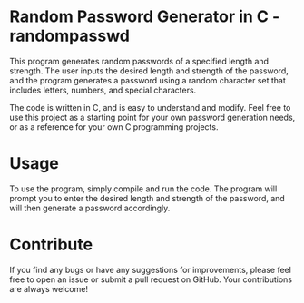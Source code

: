 # Random Password Generator in C - randompasswd

This program generates random passwords of a specified length and strength. The user inputs the desired length and strength of the password, and the program generates a password using a random character set that includes letters, numbers, and special characters.

The code is written in C, and is easy to understand and modify. Feel free to use this project as a starting point for your own password generation needs, or as a reference for your own C programming projects.

# Usage

To use the program, simply compile and run the code. The program will prompt you to enter the desired length and strength of the password, and will then generate a password accordingly.

# Contribute

If you find any bugs or have any suggestions for improvements, please feel free to open an issue or submit a pull request on GitHub. Your contributions are always welcome!
